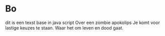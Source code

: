 # Bo
dit is een texst base in java script
Over een zombie apokolips
Je komt voor lastige keuzes te staan.
Waar het om leven en dood gaat.

